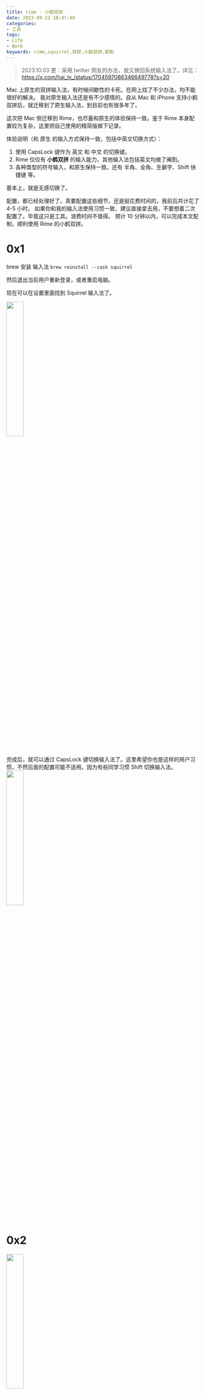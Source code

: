 ```yaml
---
title: rime - 小鹤双拼
date: 2023-09-21 18:47:49
categories:
- 工具
tags:
- Life
- Work
keywords: rime,squirrel,双拼,小鹤双拼,配制
---
```


> 2023.10.03 更：采用 twitter 网友的办法，我又换回系统输入法了。详见：https://x.com/hai_lv_/status/1704597086346649778?s=20

Mac 上原生的双拼输入法，有时候间歇性的卡死。在网上找了不少办法，均不能很好的解决。
我对原生输入法还是有不少感情的。自从 Mac 和 iPhone 支持小鹤双拼后，就迁移到了原生输入法，到目前也有很多年了。

这次把 Mac 侧迁移到 Rime，也尽量和原生的体验保持一致。鉴于 Rime 本身配置较为复杂，这里把自己使用的精简版做下记录。

体验说明（和 原生 的输入方式保持一致，包括中英文切换方式）：
1. 使用 CapsLock 键作为 英文 和 中文 的切换键。
2. Rime 仅仅有 **小鹤双拼** 的输入能力，其他输入法包括英文均做了阉割。
3. 各种类型的符号输入，和原生保持一致。还有 半角、全角、生僻字、Shift 快捷键 等。

基本上，就是无感切换了。

配置，都已经处理好了。真要配置这些细节，还是挺花费时间的，我前后共计花了 4-5 小时。
如果你和我的输入法使用习惯一致，建议直接拿去用，不要想着二次配置了。毕竟这只是工具。浪费时间不值得。
预计 10 分钟以内，可以完成本文配制，顺利使用 Rime 的小鹤双拼。

<!-- more -->

# 0x1

brew 安装 输入法
`brew reinstall --cask squirrel`

然后退出当前用户重新登录，或者重启电脑。

现在可以在设置里面找到 Squirrel 输入法了。

<img src="https://cdn.jsdelivr.net/gh/yigegongjiang/image_space@main/blog_img/202309220148970.png" width="30%">

完成后，就可以通过 CapsLock 键切换输入法了。这里希望你也是这样的用户习惯，不然后面的配置可能不适用。因为有些同学习惯 Shift 切换输入法。
<img src="https://cdn.jsdelivr.net/gh/yigegongjiang/image_space@main/blog_img/202309220148972.png" width="30%">

# 0x2

<img src="https://cdn.jsdelivr.net/gh/yigegongjiang/image_space@main/blog_img/202309220148971.png" width="30%">

点击设置，会打开 输入法 的配置文件夹。这里下载配置文件，全部复制到当前配置文件夹里面。https://github.com/yigegongjiang/rime

然后点击上面截图里面，setting 上面有一个 **Deploy** 部署按扭，点击后等 3-5 秒中，配置就部署完成了。

# 0x3

目前已经可以正常是用 rime 的双拼了。enjoy yourself.

如果正常的话，应该可以出现下面两种不同模式(正常/暗黑)下的输入项，基本和 原生 的还原。
其中暗黑模式无法做到 100% 还原，因为系统会根据输入窗口的配色，对输入面版做颜色调整，但是 Rime 只能做固定配色。

<img src="https://cdn.jsdelivr.net/gh/yigegongjiang/image_space@main/blog_img/202309220148974.png" width="30%">

<img src="https://cdn.jsdelivr.net/gh/yigegongjiang/image_space@main/blog_img/202309220148973.png" width="30%">


# 进阶说明

在 rime 输入法下，按 `control+~` 键，光标出会出配制项。这里可以做进一步的配制，如启用 utf8 打开生僻字，打开 emoji，切换繁体和简体等。

如果这里满足不了诉求，可以修改下面的配制项，重新部署一下即可。这里有一份快速的配置指南。

<img src="https://cdn.jsdelivr.net/gh/yigegongjiang/image_space@main/blog_img/202309220148975.png" width="30%">

主要配制都是在 `double_pinyin_flypy.custom.yaml` 文件中，这是双拼的配制文件。

## 打开生僻字
默如和原生的逻辑一致，是关闭生僻字的。这样可以有效的减少侯选字的数量。如果需要打开生僻字，可以做如下操作：
```
    - options: ["gbk","utf8"] # 这里是屏蔽生僻字用的。不然候选里面有很多生僻字。UTF8 会打开生僻字，GBK 不会。 
      reset: 0                                          
      states:
        - GBK
        - UTF-8

```
把 reset 修改成 1

## 打开 emoji
一定要在打开 生僻字 的基础上，才能打开 emoji。
```
    - name: emoji_suggestion
      reset: 0
      states: [ "N", "Y" ] # 是否需要 Emoji。注意，只能在 选中 UTF8 的时候，才可以打开 emoji，否则有概率系统 crash(实测结果)。
```
把 reset 修改成 1

## 打开 繁体字

```
    - name: simplification
      reset: 1
      states: [ 繁, 简 ] # 繁体、间体切换。默认繁体，这里需要通过 reset 强制简体
```
把 reset 修改成 0

## 关闭 词库
```
  #載入朙月拼音擴充詞庫
  #'translator/dictionary': luna_pinyin.extended
  'translator/preedit_format': {}
```
把 `translator/dictionary` 这一行注释掉即可。下一行千万不能注释，否则双拼输入的时候，输入框会显示全拼字符。

## 彻底关闭 emoji
全局搜索一下，把 `emoji_suggestion` 相关的，都删掉即可

## 自定义表情和符号
```
  # 自定义符号上屏
  punctuator:
    import_preset: symbols
    symbols:
      "/bq": [😀,😁,😂,😃,😄,😅,😆,😉,😊,😋,😎,😍,😘,😗]
    half_shape:
      "#": "#"
      "*": "*"
      "`": "`"
      "~": "~"
      "@": "@"
      "=": "="
      '\': "、"
      "%": "%"
      "$": "¥"
      "|": "｜"
      "/": "/"
      "'": { pair: ["「", "」"] }
      "[": "【"
      "]": "】"
      "<": "《"
      ">": "》"
```
修改这里，可以自定义键盘对应的符号，也可以自定义表情。

## 自定义快捷语句

在 `custom_phrase.txt` 文件夹中，可以把需要的快捷短句录入进去。
切记，一定要用 tab 做间隔，不能直接使用空格。（文件顶部有描述）

___

GFW 不仅可以控制流量的出口，也可以反向控制流量的入口。
我们看到的外面不是真实的，外面看到的我们也不是真实的。
